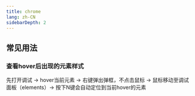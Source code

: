 ```yaml
---
title: chrome
lang: zh-CN
sidebarDepth: 2
---
```


## 常见用法

### 查看hover后出现的元素样式

先打开调试 -> hover当前元素 -> 右键弹出弹框，不点击鼠标 -> 鼠标移动至调试面板（elements）-> 按下N键会自动定位到当前hover的元素